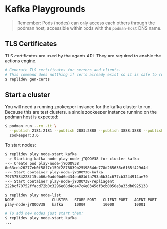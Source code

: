 # Kafka Playgrounds
> Remember: Pods (nodes) can only access each others through the podman host,
> accessible within pods with the `podman-host` DNS name.


## TLS Certificates
TLS certificates are used by the agents API.
They are required to enable the actions engine.

```bash
# Generate TLS certificates for servers and clients.
# This command does notthing if certs already exist so it is safe to run many time.
$ replidev gen-certs
```


## Start a cluster
You will need a running zookeeper instance for the kafka cluster to run.
Because this are test clusters, a single zookeeper instance running on the podman host is expected:
```bash
$ podman run --rm -it \
  --publish 2181:2181 --publish 2888:2888 --publish 3888:3888 --publish 8080:8080 \
  zookeeper:3.6
```

To start nodes:
```bash
$ replidev play node-start kafka
--> Starting kafka node play-node-jYQOOV38 for cluster kafka
--> Create pod play-node-jYQOOV38
0e63ceb26277eb0f58f7c159f2878839b2559864de778d265636c6165f429d4d
--> Start container play-node-jYQOOV38-kafka
79757584228f15cb66a0add9bd6e434ea683dfa793a6b34c677cb3244914ae79
--> Start container play-node-jYQOOV38-repliagent
222bcf70752ffacd72b0c3296e08d4ca47c6e0345df3cb0050e3a33db6925138

$ replidev play node-list
NODE                 CLUSTER   STORE PORT   CLIENT PORT   AGENT PORT   STATUS    POD ID  
play-node-jYQOOV38   kafka     10000        10000         10001        Running   0e63ceb26277

# To add new nodes just start them:
$ replidev play node-start kafka
...
```
